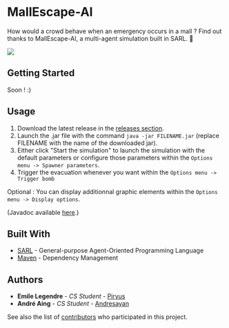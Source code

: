 # MallEscape-AI

How would a crowd behave when an emergency occurs in a mall ? Find out thanks to MallEscape-AI, a multi-agent simulation built in SARL. 🚀

![](demo.gif)

## Getting Started

Soon ! :)

## Usage

1. Download the latest release in the [releases section](https://github.com/Piryus/MallEscape-AI/releases).
2. Launch the .jar file with the command `java -jar FILENAME.jar` (replace FILENAME with the name of the downloaded jar).
3. Either click "Start the simulation" to launch the simulation with the default parameters or configure those parameters within the `Options menu -> Spawner parameters`.
4. Trigger the evacuation whenever you want within the `Options menu -> Trigger bomb`

Optional : You can display additionnal graphic elements within the `Options menu -> Display options`.

(Javadoc available [here](https://legend.re/MallAI/).)

## Built With

* [SARL](http://www.sarl.io/) - General-purpose Agent-Oriented Programming Language
* [Maven](https://maven.apache.org/) - Dependency Management

## Authors

* **Emile Legendre** - *CS Student* - [Piryus](https://github.com/piryus)
* **André Aing** - *CS Student* - [Andresayan](https://github.com/andresayan)

See also the list of [contributors](https://github.com/Piryus/Crowd-Simulator/contributors) who participated in this project.
